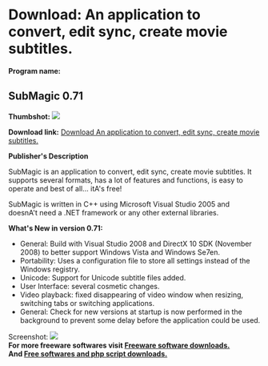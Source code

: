 # Download: An application to convert, edit sync, create movie subtitles.

**Program name:**

## SubMagic 0.71

  
**Thumbshot:** ![](http://www.freewarefiles.com/screenshot/submagic07_md.jpg)   
  
**Download link:** [Download An application to convert, edit sync, create movie subtitles.](http://freesoftwares.boysofts.com/SubMagic_program_22373.html)  
  


**Publisher's Description**  
  


SubMagic is an application to convert, edit sync, create movie subtitles. It supports several formats, has a lot of features and functions, is easy to operate and best of all... itA's free! 

SubMagic is written in C++ using Microsoft Visual Studio 2005 and doesnA't need a .NET framework or any other external libraries. 

**What's New in version 0.71:**

  * General: Build with Visual Studio 2008 and DirectX 10 SDK (November 2008) to better support Windows Vista and Windows Se7en. 
  * Portability: Uses a configuration file to store all settings instead of the Windows registry. 
  * Unicode: Support for Unicode subtitle files added. 
  * User Interface: several cosmetic changes. 
  * Video playback: fixed disappearing of video window when resizing, switching tabs or switching applications. 
  * General: Check for new versions at startup is now performed in the background to prevent some delay before the application could be used. 

  
  
Screenshot: ![](http://www.freewarefiles.com/screenshot/submagic07.jpg)   
**For more freeware softwares visit [Freeware software downloads.](http://freesoftwares.boysofts.com/)**   
**And [Free softwares and php script downloads.](http://www.boysofts.com/)**
